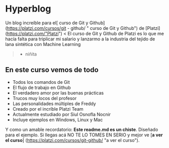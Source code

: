 # Hyperblog
Un blog increíble para el[ curso de Git y Github] (https://platzi.com/cursos/git - github/ " curso de Git y Github") de [Platzi] (https://platzi.com/"Platzi")
< El curso de Git y Github de Platzi es lo que me hacía falta para triplicar mi salario y lanzarmo a la industria del tejido de lana sintética con Machine Learning
> - niñita

## En este curso vemos de todo
* Todos los comandos de Git
* El flujo de trabajo en Github
* El verdadero amor por las buenas prácticas
* Trucos muy locos del profesor
* Las personalidades múltiples de Freddy
* Creado por el incríble Platzi Team
* Actualmente estudiado por Siul Osnofla Nocnir
* Incluye ejemplos en Windows, Linux y Mac

Y como un amable recordatorio: **Este readme.md es un chiste**. Diseñado para el ejemplo. Si llegas acá NO TE LO TOMES EN SERIO y mejor ve [**a ver el curso**] (https://platzi.com/cursos/git-github/ "a ver el curso").

